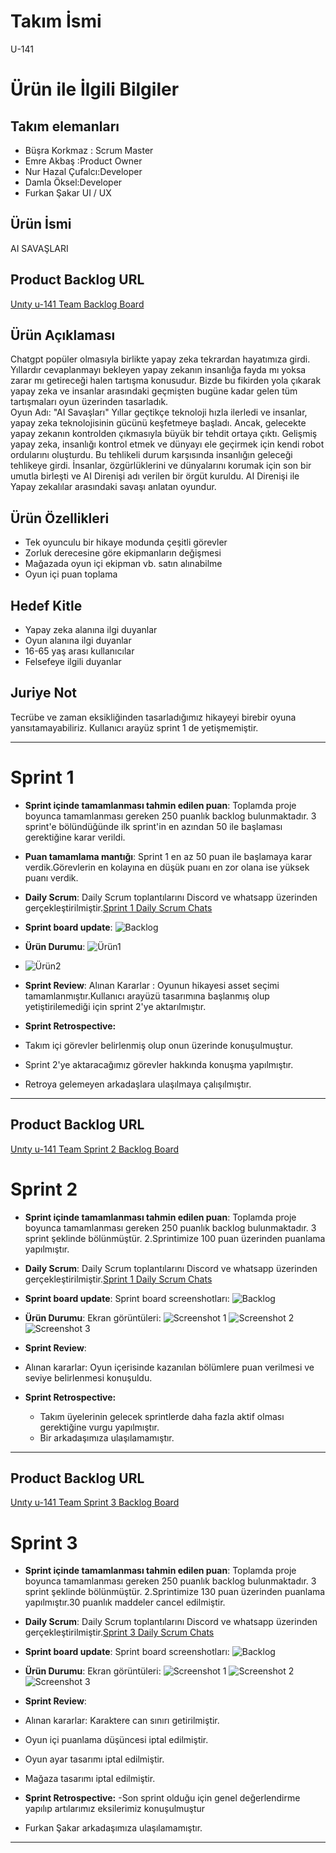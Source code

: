# Takım İsmi
U-141
# Ürün ile İlgili Bilgiler
## Takım elemanları
- Büşra Korkmaz : Scrum Master
- Emre Akbaş :Product Owner
- Nur Hazal Çufalcı:Developer
- Damla Öksel:Developer
- Furkan Şakar UI / UX	
## Ürün İsmi
AI SAVAŞLARI



## Product Backlog URL

[Unıty u-141 Team Backlog Board](https://oyunuygulama.atlassian.net/jira/software/projects/OYUN/boards/1)

## Ürün Açıklaması

Chatgpt popüler olmasıyla birlikte yapay zeka tekrardan hayatımıza girdi.
Yıllardır cevaplanmayı bekleyen yapay zekanın insanlığa fayda mı yoksa zarar mı getireceği halen tartışma konusudur. 
Bizde bu fikirden yola çıkarak yapay zeka ve insanlar arasındaki geçmişten bugüne kadar gelen tüm tartışmaları oyun üzerinden tasarladık.  
Oyun Adı: "AI Savaşları"  Yıllar geçtikçe teknoloji hızla ilerledi ve insanlar, yapay zeka teknolojisinin gücünü keşfetmeye başladı. Ancak, gelecekte yapay zekanın kontrolden çıkmasıyla büyük bir tehdit ortaya çıktı. Gelişmiş yapay zeka, insanlığı kontrol etmek ve dünyayı ele geçirmek için kendi robot ordularını oluşturdu.
Bu tehlikeli durum karşısında insanlığın geleceği tehlikeye girdi. İnsanlar, özgürlüklerini ve dünyalarını korumak için son bir umutla birleşti ve AI Direnişi adı verilen bir örgüt kuruldu. AI Direnişi ile Yapay zekalılar arasındaki savaşı anlatan oyundur.


## Ürün Özellikleri
- Tek oyunculu bir hikaye modunda çeşitli görevler
- Zorluk derecesine göre ekipmanların değişmesi
- Mağazada oyun içi ekipman vb. satın alınabilme
- Oyun içi puan toplama 

## Hedef Kitle
- Yapay zeka alanına ilgi duyanlar
- Oyun alanına ilgi duyanlar
- 16-65 yaş arası kullanıcılar
- Felsefeye ilgili duyanlar


## Juriye Not
Tecrübe ve zaman eksikliğinden tasarladığımız hikayeyi birebir oyuna yansıtamayabiliriz.
Kullanıcı arayüz sprint 1 de yetişmemiştir.



---

# Sprint 1

- **Sprint içinde tamamlanması tahmin edilen puan**: Toplamda proje boyunca tamamlanması gereken 250 puanlık backlog bulunmaktadır. 3 sprint'e bölündüğünde ilk sprint'in en azından 50 ile başlaması gerektiğine karar verildi.



- **Puan tamamlama mantığı**: Sprint 1 en az 50 puan ile başlamaya karar verdik.Görevlerin en kolayına en düşük puanı en zor olana ise yüksek puanı verdik.

- **Daily Scrum**: Daily Scrum toplantılarını Discord ve whatsapp üzerinden gerçekleştirilmiştir.[Sprint 1 Daily Scrum Chats](https://user-images.githubusercontent.com/136268715/246683801-b845bffb-44bd-47ed-bad9-9f0e6fbf397a.png)

- **Sprint board update**: ![Backlog ](https://user-images.githubusercontent.com/136268715/246683209-85e299c3-117e-4664-9cca-79c058d77001.png) 
  

- **Ürün Durumu**: ![Ürün1 ](https://user-images.githubusercontent.com/136268715/247560785-fb45e7cc-c557-4647-8f11-e9ee8211eb97.jpg)
-  ![Ürün2](https://user-images.githubusercontent.com/136268715/247560936-1d2f31e1-6718-4157-a321-971314d2dbd1.jpg)
  
- **Sprint Review**: Alınan Kararlar : Oyunun hikayesi asset seçimi tamamlanmıştır.Kullanıcı arayüzü tasarımına başlanmış olup yetiştirilemediği için sprint 2'ye aktarılmıştır.
  


- **Sprint Retrospective:**
- Takım içi görevler belirlenmiş olup onun üzerinde konuşulmuştur.
- Sprint 2'ye aktaracağımız görevler hakkında konuşma yapılmıştır.
- Retroya gelemeyen arkadaşlara ulaşılmaya çalışılmıştır.
  


---
## Product Backlog URL

[Unıty u-141 Team Sprint 2 Backlog Board](https://oyunuygulama.atlassian.net/jira/software/projects/O2/boards/3)
# Sprint 2

- **Sprint içinde tamamlanması tahmin edilen puan**: Toplamda proje boyunca tamamlanması gereken 250 puanlık backlog bulunmaktadır. 3 sprint şeklinde bölünmüştür.
2.Sprintimize 100 puan üzerinden puanlama yapılmıştır.

- **Daily Scrum**: Daily Scrum toplantılarını Discord ve whatsapp üzerinden gerçekleştirilmiştir.[Sprint 1 Daily Scrum Chats](https://user-images.githubusercontent.com/136268715/246683801-b845bffb-44bd-47ed-bad9-9f0e6fbf397a.png)

- **Sprint board update**: Sprint board screenshotları: 
![Backlog ](https://user-images.githubusercontent.com/136268715/250405529-527ca05e-1d40-4cee-b325-1ff18069eec3.png) 


- **Ürün Durumu**: Ekran görüntüleri:
  ![Screenshot 1](https://user-images.githubusercontent.com/136268715/250405614-3001f5f9-fc8d-4743-a1b5-439e4a1471eb.png)
  ![Screenshot 2](https://user-images.githubusercontent.com/136268715/250405690-1c5ed287-8edf-4fad-ae4f-ca2b036447e4.png)
  ![Screenshot 3](https://user-images.githubusercontent.com/136268715/250405793-adb550e5-90a1-462e-8886-db8759e551a9.png)

- **Sprint Review**: 
- Alınan kararlar: Oyun içerisinde kazanılan bölümlere puan verilmesi ve seviye belirlenmesi konuşuldu.


- **Sprint Retrospective:**

  - Takım üyelerinin gelecek sprintlerde daha fazla aktif olması gerektiğine vurgu yapılmıştır.
  - Bir arkadaşımıza ulaşılamamıştır.


---
## Product Backlog URL

[Unıty u-141 Team Sprint 3 Backlog Board](https://oyunuygulama.atlassian.net/jira/software/projects/O3/boards/6)
# Sprint 3

- **Sprint içinde tamamlanması tahmin edilen puan**: Toplamda proje boyunca tamamlanması gereken 250 puanlık backlog bulunmaktadır. 3 sprint şeklinde bölünmüştür. 2.Sprintimize 130 puan üzerinden puanlama yapılmıştır.30 puanlık maddeler cancel edilmiştir.

- **Daily Scrum**: Daily Scrum toplantılarını Discord ve whatsapp üzerinden gerçekleştirilmiştir.[Sprint 3 Daily Scrum Chats](https://github.com/users/busrakorkmaz97/projects/2/views/1?pane=issue&itemId=33365042)

- **Sprint board update**: Sprint board screenshotları: 
![Backlog ](https://user-images.githubusercontent.com/136268715/253768020-bf42b2b7-83a1-4132-bc84-76984fb5447c.png) 


- **Ürün Durumu**: Ekran görüntüleri:
  ![Screenshot 1](https://user-images.githubusercontent.com/136268715/253768154-17789111-2df9-40ec-a711-1c52b8cff22e.png)
  ![Screenshot 2](https://user-images.githubusercontent.com/136268715/253768177-3376399d-47f8-4a5c-b738-562756ac4e63.png)
  ![Screenshot 3](https://user-images.githubusercontent.com/136268715/253768217-d76e4cba-509a-481a-9819-8a9298454bf8.png)

- **Sprint Review**: 
- Alınan kararlar: Karaktere can sınırı getirilmiştir.
- Oyun içi puanlama düşüncesi iptal edilmiştir.
- Oyun ayar tasarımı iptal edilmiştir.
- Mağaza tasarımı iptal edilmiştir.


- **Sprint Retrospective:**
-Son sprint olduğu için genel değerlendirme yapılıp artılarımız eksilerimiz konuşulmuştur
- Furkan Şakar arkadaşımıza ulaşılamamıştır.


---







